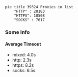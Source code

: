 
```mermaid
pie title 39324 Proxies in list
    "HTTP" : 28183
    "HTTPS": 10508
    "SOCKS" : 7617
```

### Some Info
#### Average Timeout

- mixed: 4.0s
- http: 2.3s
- https: 8.2s
- socks: 6.5s